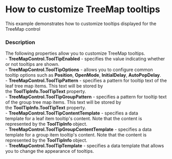 # How to customize TreeMap tooltips


This example demonstrates how to customize tooltips displayed for the TreeMap control


<h3>Description</h3>

<p>The following properties allow you to customize TreeMap tooltips.<br />-&nbsp;<strong>TreeMapControl.ToolTipEnabled</strong>&nbsp;- specifies the value indicating whether or not tooltips are shown.<br />-<strong>&nbsp;TreeMapControl.ToolTipOptions</strong>&nbsp;- allows you to configure common tooltip options such as&nbsp;<strong>Position</strong>,&nbsp;<strong>OpenMode</strong>,&nbsp;<strong>InitialDelay</strong>,<strong>&nbsp;AutoPopDelay</strong>.<br />-&nbsp;<strong>TreeMapControl.ToolTipPattern</strong>&nbsp;- specifies a pattern for tooltip text of the leaf tree map items. This text will be stored by the&nbsp;<strong>ToolTipInfo.ToolTipText</strong>&nbsp;property.<br />-&nbsp;<strong>TreeMapControl.ToolTipGroupPattern</strong>&nbsp;- specifies a pattern for tooltip text of the&nbsp;group&nbsp;tree map items. This text will be stored by the&nbsp;<strong>ToolTipInfo.ToolTipText</strong>&nbsp;property.<br />-&nbsp;<strong>TreeMapControl.ToolTipContentTemplate</strong>&nbsp;- specifies&nbsp;a data template&nbsp;for&nbsp;a leaf item&nbsp;tooltip's content. Note that the content is represented by the&nbsp;<strong>ToolTipInfo&nbsp;</strong>object.<br />-&nbsp;<strong>TreeMapControl.ToolTipGroupContentTemplate</strong>&nbsp;-&nbsp;specifies a data template&nbsp;for a&nbsp;group&nbsp;item&nbsp;tooltip's content. Note that the content is represented by the&nbsp;<strong>ToolTipInfo&nbsp;</strong>object.<br />- <strong>TreeMapControl.ToolTipTemplate</strong> - specifies a data template that allows you to change the appearance of tooltips.</p>

<br/>



